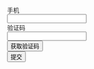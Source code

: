 <div class="layui-form">  
  <div class="layui-form-item">
    <label class="layui-form-label">手机</label>
    <div class="layui-input-block">
      <input type="tel" name="phone" lay-verify="required|phone" class="layui-input" id="validate-phone">
    </div>
  </div>
  <div class="layui-form-item">
    <label class="layui-form-label">验证码</label>
    <div class="layui-input-inline">
      <input type="text" name="vercode" lay-verify="required" class="layui-input">
    </div>
    <div class="layui-inline"> 
      <button type="button" class="layui-btn layui-btn-primary" id="validate-get-vercode">获取验证码</button>
    </div>
  </div>
  <div class="layui-form-item">
    <div class="layui-input-block">
      <button class="layui-btn" lay-submit lay-filter="demo-validate">提交</button>
    </div>
  </div>
</div>
 
<script>
layui.use(function(){
  var $ = layui.$;
  var form = layui.form;
  var layer = layui.layer;
  
  // 点击获取验证码
  $('#validate-get-vercode').on('click', function(){
    var isValid = form.validate('#validate-phone');  // 主动触发验证，v2.7.0 新增 
    // 验证通过
    if(isValid){
      layer.msg('手机号规则验证通过');
      // 此处可继续书写「发送验证码」等后续逻辑
      // …
    }
  });

  // 提交事件
  form.on('submit(demo-validate)', function(data){
    var field = data.field; // 获取表单字段值

    // 显示填写结果，仅作演示用
    layer.alert(JSON.stringify(field), {
      title: '当前填写的字段值'
    });

    // 此处可执行 Ajax 等操作
    // …

    return false; // 阻止默认 form 跳转
  });
});
</script>